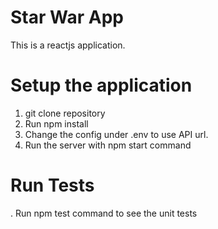 Star War App
============


This is a reactjs application. 


Setup the application
=====================
1. git clone repository 
2. Run npm install 
3. Change the config under .env to use API url.
4. Run the server with npm start command

Run Tests
=========
. Run npm test command to see the unit tests
    
